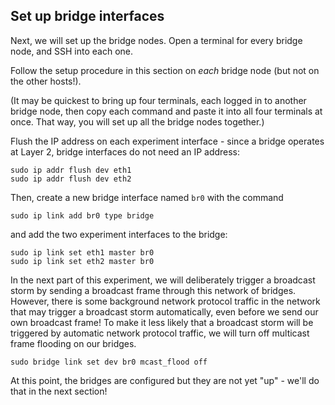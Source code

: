 ## Set up bridge interfaces

Next, we will set up the bridge nodes. Open a terminal for every bridge node, and SSH into each one. 

Follow the setup procedure in this section on _each_ bridge node (but not on the other hosts!). 

(It may be quickest to bring up four terminals, each logged in to another bridge node, then copy each command and paste it into all four terminals at once. That way, you will set up all the bridge nodes together.)

Flush the IP address on each experiment interface - since a bridge operates at Layer 2, bridge interfaces do not need an IP address:

```
sudo ip addr flush dev eth1  
sudo ip addr flush dev eth2  
```

Then, create a new bridge interface named `br0` with the command

```
sudo ip link add br0 type bridge
```

and add the two experiment interfaces to the bridge:

```
sudo ip link set eth1 master br0
sudo ip link set eth2 master br0
```

In the next part of this experiment, we will deliberately trigger a broadcast storm by sending a broadcast frame through this network of bridges. However, there is some background network protocol traffic in the network that may trigger a broadcast storm automatically, even before we send our own broadcast frame! To make it less likely that a broadcast storm will be triggered by automatic network protocol traffic, we will turn off multicast frame flooding on our bridges.

```
sudo bridge link set dev br0 mcast_flood off
```

At this point, the bridges are configured but they are not yet "up" - we'll do that in the next section!
